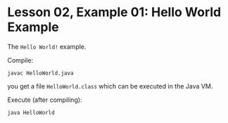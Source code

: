 # Lesson 02, Example 01: Hello World Example

The `Hello World!` example.

Compile:

    javac HelloWorld.java

you get a file `HelloWorld.class` which can be executed in the Java VM.

Execute (after compiling):

    java HelloWorld